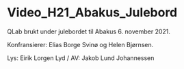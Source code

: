 # Video_H21_Abakus_Julebord

QLab brukt under julebordet til Abakus 6. november 2021. 

Konfransierer: Elias Borge Svinø og Helen Bjørnsen. 

Lys: Eirik Lorgen
Lyd / AV: Jakob Lund Johannessen
